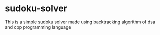 # sudoku-solver
This is a simple sudoku solver made using backtracking algorithm of dsa and cpp programming language
